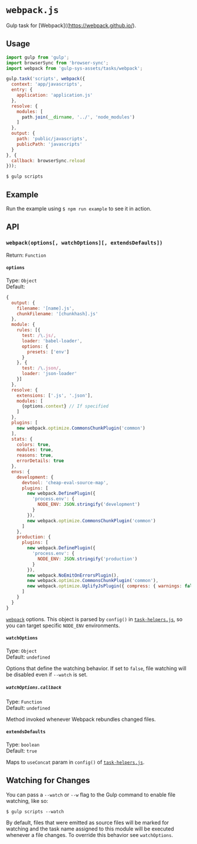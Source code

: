 # `webpack.js`

Gulp task for [Webpack]((https://webpack.github.io/).

## Usage

```js
import gulp from 'gulp';
import browserSync from 'browser-sync';
import webpack from 'gulp-sys-assets/tasks/webpack';

gulp.task('scripts', webpack({
  context: 'app/javascripts',
  entry: {
    application: 'application.js'
  },
  resolve: {
    modules: [
      path.join(__dirname, '../', 'node_modules')
    ]
  },
  output: {
    path: 'public/javascripts',
    publicPath: 'javascripts'
  }
}, {
  callback: browserSync.reload
}));
```

```
$ gulp scripts
```

## Example

Run the example using `$ npm run example` to see it in action.

## API

### `webpack(options[, watchOptions][, extendsDefaults])`

Return: `Function`

#### `options`

Type: `Object`<br>
Default:
```js
{
  output: {
    filename: '[name].js',
    chunkFilename: '[chunkhash].js'
  },
  module: {
    rules: [{
      test: /\.js/,
      loader: 'babel-loader',
      options: {
        presets: ['env']
      }
    }, {
      test: /\.json/,
      loader: 'json-loader'
    }]
  },
  resolve: {
    extensions: ['.js', '.json'],
    modules: [
      {options.context} // If specified
    ]
  },
  plugins: [
    new webpack.optimize.CommonsChunkPlugin('common')
  ],
  stats: {
    colors: true,
    modules: true,
    reasons: true,
    errorDetails: true
  },
  envs: {
    development: {
      devtool: 'cheap-eval-source-map',
      plugins: [
        new webpack.DefinePlugin({
          'process.env': {
            NODE_ENV: JSON.stringify('development')
          }
        }),
        new webpack.optimize.CommonsChunkPlugin('common')
      ]
    },
    production: {
      plugins: [
        new webpack.DefinePlugin({
          'process.env': {
            NODE_ENV: JSON.stringify('production')
          }
        }),
        new webpack.NoEmitOnErrorsPlugin(),
        new webpack.optimize.CommonsChunkPlugin('common'),
        new webpack.optimize.UglifyJsPlugin({ compress: { warnings: false } })
      ]
    }
  }
}
```

[`webpack`](https://webpack.github.io/) options. This object is parsed by `config()` in [`task-helpers.js`](../helpers/task-helpers.md), so you can target specific `NODE_ENV` environments.

#### `watchOptions`

Type: `Object`<br>
Default: `undefined`

Options that define the watching behavior. If set to `false`, file watching will be disabled even if `--watch` is set.

##### `watchOptions.callback`

Type: `Function`<br>
Default: `undefined`

Method invoked whenever Webpack rebundles changed files.

#### `extendsDefaults`

Type: `boolean`<br>
Default: `true`

Maps to `useConcat` param in `config()` of [`task-helpers.js`](../helpers/task-helpers.md).

## Watching for Changes

You can pass a `--watch` or `--w` flag to the Gulp command to enable file watching, like so:

```
$ gulp scripts --watch
```

By default, files that were emitted as source files will be marked for watching and the task name assigned to this module will be executed whenever a file changes. To override this behavior see `watchOptions`.
